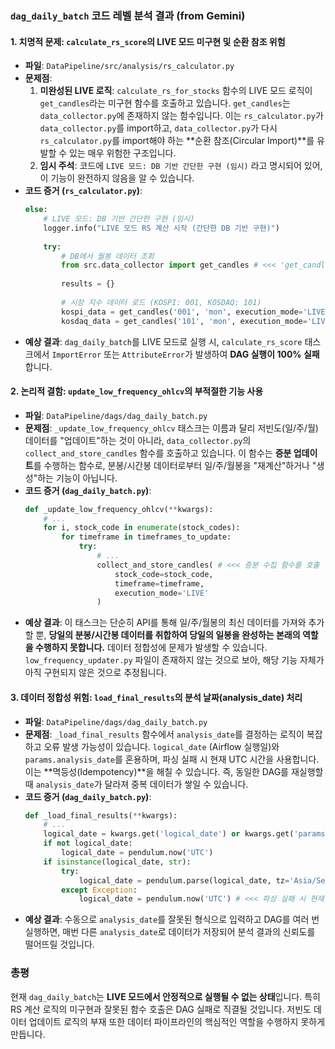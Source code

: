 ### **`dag_daily_batch` 코드 레벨 분석 결과 (from Gemini)**

#### **1. 치명적 문제: `calculate_rs_score`의 LIVE 모드 미구현 및 순환 참조 위험**

*   **파일**: `DataPipeline/src/analysis/rs_calculator.py`
*   **문제점**:
    1.  **미완성된 LIVE 로직**: `calculate_rs_for_stocks` 함수의 LIVE 모드 로직이 `get_candles`라는 미구현 함수를 호출하고 있습니다. `get_candles`는 `data_collector.py`에 존재하지 않는 함수입니다. 이는 `rs_calculator.py`가 `data_collector.py`를 import하고, `data_collector.py`가 다시 `rs_calculator.py`를 import해야 하는 **순환 참조(Circular Import)**를 유발할 수 있는 매우 위험한 구조입니다.
    2.  **임시 주석**: 코드에 `LIVE 모드: DB 기반 간단한 구현 (임시)` 라고 명시되어 있어, 이 기능이 완전하지 않음을 알 수 있습니다.
*   **코드 증거 (`rs_calculator.py`)**:
    ```python
    else:
        # LIVE 모드: DB 기반 간단한 구현 (임시)
        logger.info("LIVE 모드 RS 계산 시작 (간단한 DB 기반 구현)")
        
        try:
            # DB에서 월봉 데이터 조회
            from src.data_collector import get_candles # <<< 'get_candles'는 존재하지 않음
            
            results = {}
            
            # 시장 지수 데이터 로드 (KOSPI: 001, KOSDAQ: 101)
            kospi_data = get_candles('001', 'mon', execution_mode='LIVE') # <<< 실패 예상
            kosdaq_data = get_candles('101', 'mon', execution_mode='LIVE') # <<< 실패 예상
    ```
*   **예상 결과**: `dag_daily_batch`를 LIVE 모드로 실행 시, `calculate_rs_score` 태스크에서 `ImportError` 또는 `AttributeError`가 발생하여 **DAG 실행이 100% 실패**합니다.

#### **2. 논리적 결함: `update_low_frequency_ohlcv`의 부적절한 기능 사용**

*   **파일**: `DataPipeline/dags/dag_daily_batch.py`
*   **문제점**: `_update_low_frequency_ohlcv` 태스크는 이름과 달리 저빈도(일/주/월) 데이터를 "업데이트"하는 것이 아니라, `data_collector.py`의 `collect_and_store_candles` 함수를 호출하고 있습니다. 이 함수는 **증분 업데이트**를 수행하는 함수로, 분봉/시간봉 데이터로부터 일/주/월봉을 "재계산"하거나 "생성"하는 기능이 아닙니다.
*   **코드 증거 (`dag_daily_batch.py`)**:
    ```python
    def _update_low_frequency_ohlcv(**kwargs):
        # ...
        for i, stock_code in enumerate(stock_codes):
            for timeframe in timeframes_to_update:
                try:
                    # ...
                    collect_and_store_candles( # <<< 증분 수집 함수를 호출
                        stock_code=stock_code,
                        timeframe=timeframe,
                        execution_mode='LIVE'
                    )
    ```
*   **예상 결과**: 이 태스크는 단순히 API를 통해 일/주/월봉의 최신 데이터를 가져와 추가할 뿐, **당일의 분봉/시간봉 데이터를 취합하여 당일의 일봉을 완성하는 본래의 역할을 수행하지 못합니다.** 데이터 정합성에 문제가 발생할 수 있습니다. `low_frequency_updater.py` 파일이 존재하지 않는 것으로 보아, 해당 기능 자체가 아직 구현되지 않은 것으로 추정됩니다.

#### **3. 데이터 정합성 위험: `load_final_results`의 분석 날짜(analysis_date) 처리**

*   **파일**: `DataPipeline/dags/dag_daily_batch.py`
*   **문제점**: `_load_final_results` 함수에서 `analysis_date`를 결정하는 로직이 복잡하고 오류 발생 가능성이 있습니다. `logical_date` (Airflow 실행일)와 `params.analysis_date`를 혼용하며, 파싱 실패 시 현재 UTC 시간을 사용합니다. 이는 **멱등성(Idempotency)**을 해칠 수 있습니다. 즉, 동일한 DAG를 재실행할 때 `analysis_date`가 달라져 중복 데이터가 쌓일 수 있습니다.
*   **코드 증거 (`dag_daily_batch.py`)**:
    ```python
    def _load_final_results(**kwargs):
        # ...
        logical_date = kwargs.get('logical_date') or kwargs.get('params', {}).get('analysis_date')
        if not logical_date:
            logical_date = pendulum.now('UTC')
        if isinstance(logical_date, str):
            try:
                logical_date = pendulum.parse(logical_date, tz='Asia/Seoul')
            except Exception:
                logical_date = pendulum.now('UTC') # <<< 파싱 실패 시 현재 시간 사용
    ```
*   **예상 결과**: 수동으로 `analysis_date`를 잘못된 형식으로 입력하고 DAG를 여러 번 실행하면, 매번 다른 `analysis_date`로 데이터가 저장되어 분석 결과의 신뢰도를 떨어뜨릴 것입니다.

### **총평**

현재 `dag_daily_batch`는 **LIVE 모드에서 안정적으로 실행될 수 없는 상태**입니다. 특히 RS 계산 로직의 미구현과 잘못된 함수 호출은 DAG 실패로 직결될 것입니다. 저빈도 데이터 업데이트 로직의 부재 또한 데이터 파이프라인의 핵심적인 역할을 수행하지 못하게 만듭니다.
